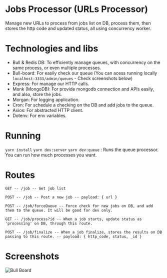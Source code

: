 # Jobs Processor (URLs Processor)
Manage new URLs to process from jobs list on DB, process them, then stores the http code and updated status, all using concurrency worker.

# Technologies and libs
- Bull & Redis DB: To efficiently manage queues, with concurrency on the same process, or even multiple processes.
- Bull-board: For easily check our queue (You can acess running locally `localhost:3333/admin/queues` - Check screenshots below)
- Express: For manage our HTTP calls.
- Monk (MongoDB): For provide mongodb connection and APIs easily, and also, store the jobs.
- Morgan: For logging application.
- Cron: For schedule a checking on the DB and add jobs to the queue.
- Axios: For abstracted HTTP client.
- Dotenv: For env variables.

# Running
`yarn install`
`yarn dev:server`
`yarn dev:queue` : Runs the queue processor. You can run how much processes you want.

# Routes

`GET -- /job -- Get job list`

`POST -- /job -- Post a new job -- payload: { url } `

`POST -- /job/forceQueue -- Force check for new jobs on DB, and add them to the queue. It will be good for dev only.`

`GET -- /job/process?id -- When a job starts, update status as 'processing' on DB, through this route.`

`POST -- /job/finalize -- When a job finalize, stores the results on DB passing to this route. -- payload: { http_code, status, _id }`

# Screenshots

![Bull Board](https://lucaslk10.github.io/bull-board.PNG)
